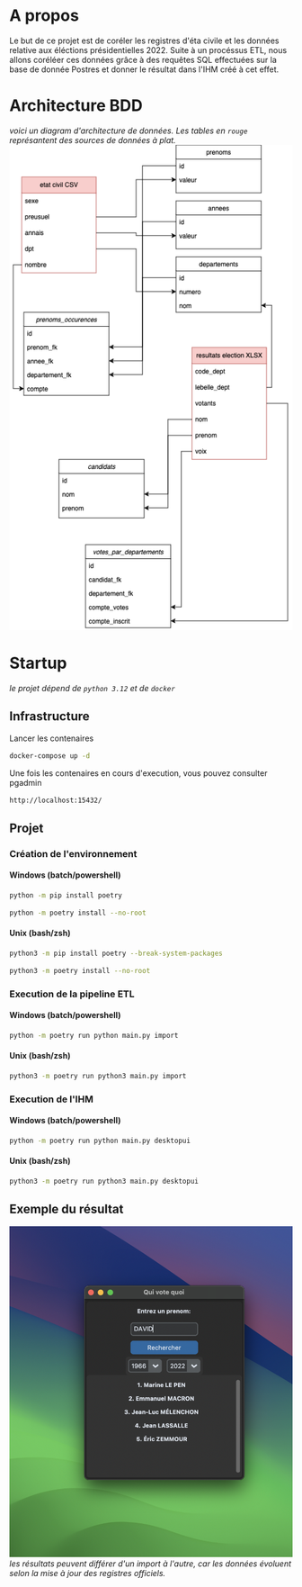 # A propos
Le but de ce projet est de coréler les registres d'éta civile et les données relative aux éléctions présidentielles 2022. 
Suite à un procéssus ETL, nous allons coréléer ces données grâce à des requêtes SQL effectuées sur la base de donnée Postres et donner le résultat dans l'IHM créé à cet effet.
# Architecture BDD
_voici un diagram d'architecture de données. Les tables en `rouge` représantent des sources de données à plat._
![](./datastructure.png)
# Startup
_le projet dépend de `python 3.12` et de `docker`_

## Infrastructure
Lancer les contenaires
```bash
docker-compose up -d
```
Une fois les contenaires en cours d'execution, vous pouvez consulter pgadmin
```bash
http://localhost:15432/
```
## Projet
### Création de l'environnement
#### Windows (batch/powershell)
```bash
python -m pip install poetry
```
```bash
python -m poetry install --no-root
```

#### Unix (bash/zsh)

```bash
python3 -m pip install poetry --break-system-packages
```
```bash
python3 -m poetry install --no-root
```
### Execution de la pipeline ETL
#### Windows (batch/powershell)

```bash
python -m poetry run python main.py import
```

#### Unix (bash/zsh)

```bash
python3 -m poetry run python3 main.py import
```
### Execution de l'IHM
#### Windows (batch/powershell)

```bash
python -m poetry run python main.py desktopui
```

#### Unix (bash/zsh)

```bash
python3 -m poetry run python3 main.py desktopui
```
## Exemple du résultat
![photo of result](resultat.png)
_les résultats peuvent différer d'un import à l'autre, car les données évoluent selon la mise à jour des registres officiels._
